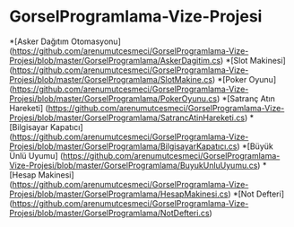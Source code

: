 # GorselProgramlama-Vize-Projesi
*[Asker Dağıtım Otomasyonu] (https://github.com/arenumutcesmeci/GorselProgramlama-Vize-Projesi/blob/master/GorselProgramlama/AskerDagitim.cs)
*[Slot Makinesi] (https://github.com/arenumutcesmeci/GorselProgramlama-Vize-Projesi/blob/master/GorselProgramlama/SlotMakine.cs)
*[Poker Oyunu] (https://github.com/arenumutcesmeci/GorselProgramlama-Vize-Projesi/blob/master/GorselProgramlama/PokerOyunu.cs)
*[Satranç Atın Hareketi] (https://github.com/arenumutcesmeci/GorselProgramlama-Vize-Projesi/blob/master/GorselProgramlama/SatrancAtinHareketi.cs)
*[Bilgisayar Kapatıcı] (https://github.com/arenumutcesmeci/GorselProgramlama-Vize-Projesi/blob/master/GorselProgramlama/BilgisayarKapatıcı.cs)
*[Büyük Ünlü Uyumu] (https://github.com/arenumutcesmeci/GorselProgramlama-Vize-Projesi/blob/master/GorselProgramlama/BuyukUnluUyumu.cs)
*[Hesap Makinesi] (https://github.com/arenumutcesmeci/GorselProgramlama-Vize-Projesi/blob/master/GorselProgramlama/HesapMakinesi.cs)
*[Not Defteri] (https://github.com/arenumutcesmeci/GorselProgramlama-Vize-Projesi/blob/master/GorselProgramlama/NotDefteri.cs)
